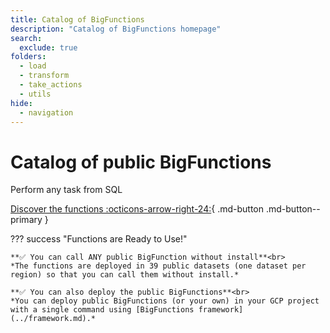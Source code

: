 ```yaml
---
title: Catalog of BigFunctions
description: "Catalog of BigFunctions homepage"
search:
  exclude: true
folders:
  - load
  - transform
  - take_actions
  - utils
hide:
  - navigation
---
```



<div class="hero" markdown>

# Catalog of public BigFunctions

Perform any task from SQL<br>

[Discover the functions :octicons-arrow-right-24:](#function-categories){ .md-button .md-button--primary }

</div>



??? success "Functions are Ready to Use!"

    **✅ You can call ANY public BigFunction without install**<br>
    *The functions are deployed in 39 public datasets (one dataset per region) so that you can call them without install.*

    **✅ You can also deploy the public BigFunctions**<br>
    *You can deploy public BigFunctions (or your own) in your GCP project with a single command using [BigFunctions framework](../framework.md).*
